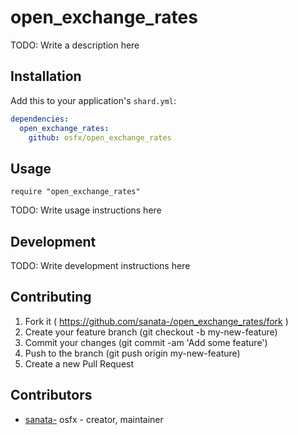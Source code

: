 # open_exchange_rates

TODO: Write a description here

## Installation


Add this to your application's `shard.yml`:

```yaml
dependencies:
  open_exchange_rates:
    github: osfx/open_exchange_rates
```


## Usage


```crystal
require "open_exchange_rates"
```


TODO: Write usage instructions here

## Development

TODO: Write development instructions here

## Contributing

1. Fork it ( https://github.com/sanata-/open_exchange_rates/fork )
2. Create your feature branch (git checkout -b my-new-feature)
3. Commit your changes (git commit -am 'Add some feature')
4. Push to the branch (git push origin my-new-feature)
5. Create a new Pull Request

## Contributors

- [sanata-](https://github.com/sanata-) osfx - creator, maintainer
